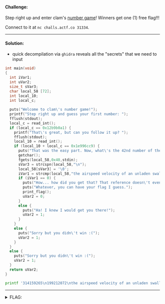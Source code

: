 #### Challenge:

Step right up and enter clam's [number game](./number-game ":ignore")! Winners get one (1) free flag!!!

Connect to it at `nc challs.actf.co 31334`.

---

#### Solution:

- quick decompilation via `ghidra` reveals all the "secrets" that we need to input

```c
int main(void)
{
  int iVar1;
  int uVar2;
  size_t sVar3;
  char local_58 [72];
  int local_10;
  int local_c;
  
  puts("Welcome to clam\'s number game!");
  printf("Step right up and guess your first number: ");
  fflush(stdout);
  local_c = read_int();
  if (local_c == 0x12b9b0a1) {
    printf("That\'s great, but can you follow it up? ");
    fflush(stdout);
    local_10 = read_int();
    if (local_10 + local_c == 0x1e996cc9) {
      puts("That was the easy part. Now, what\'s the 42nd number of the Maltese alphabet?");
      getchar();
      fgets(local_58,0x40,stdin);
      sVar3 = strcspn(local_58,"\n");
      local_58[sVar3] = '\0';
      iVar1 = strcmp(local_58,"the airspeed velocity of an unladen swallow");
      if (iVar1 == 0) {
        puts("How... how did you get that? That reference doesn\'t even make sense...");
        puts("Whatever, you can have your flag I guess.");
        print_flag();
        uVar2 = 0;
      }
      else {
        puts("Ha! I knew I would get you there!");
        uVar2 = 1;
      }
    }
    else {
      puts("Sorry but you didn\'t win :(");
      uVar2 = 1;
    }
  }
  else {
    puts("Sorry but you didn\'t win :(");
    uVar2 = 1;
  }
  return uVar2;
}
```

```bash
printf '314159265\n199212072\nthe airspeed velocity of an unladen swallow\n' | nc challs.actf.co 31334
```

---

<details><summary>FLAG:</summary>

```
actf{it_turns_out_you_dont_need_source_huh}
```

</details>
<br/>
